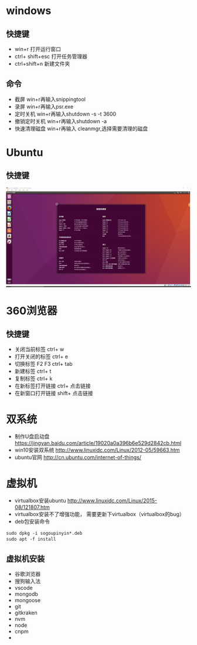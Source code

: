 # windows

## 快捷键
- win+r 打开运行窗口
- ctrl+ shift+esc 打开任务管理器
- ctrl+shift+n    新建文件夹


## 命令
- 截屏 win+r再输入snippingtool
- 录屏  win+r再输入psr.exe  
- 定时关机    win+r再输入shutdown -s -t 3600
- 撤销定时关机    win+r再输入shutdown -a
- 快速清理磁盘    win+r再输入 cleanmgr,选择需要清理的磁盘

# Ubuntu
## 快捷键
![](/assets/TIM截图20170821131403.png)


# 360浏览器

## 快捷键
- 关闭当前标签    ctrl+ w
- 打开关闭的标签    ctrl+ e
- 切换标签    F2 F3 ctrl+ tab
- 新建标签 ctrl+ t
- 复制标签    ctrl+ k
- 在新标签打开链接    ctrl+ 点击链接
- 在新窗口打开链接    shift+ 点击链接

# 双系统
- 制作U盘启动盘    https://jingyan.baidu.com/article/19020a0a396b6e529d2842cb.html
- win10安装双系统    http://www.linuxidc.com/Linux/2012-05/59663.htm
- ubuntu官网    http://cn.ubuntu.com/internet-of-things/


# 虚拟机
- virtualbox安装ubuntu    http://www.linuxidc.com/Linux/2015-08/121807.htm
- virtualbox安装不了增强功能， 需要更新下virtualbox（virtualbox的bug）
- deb包安装命令
```
sudo dpkg -i sogoupinyin*.deb
sudo apt -f install
```
## 虚拟机安装
- 谷歌浏览器
- 搜狗输入法
- vscode
- mongodb
- mongoose
- git
- gitkraken
- nvm
- node
- cnpm
- 
